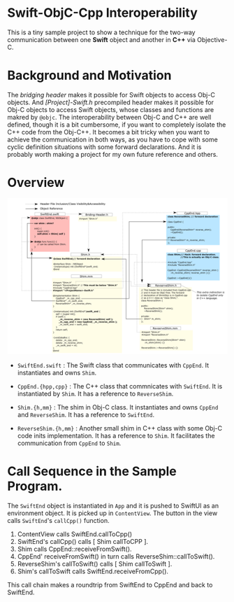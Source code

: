 # Swift-ObjC-Cpp Interoperability
This is a tiny sample project to show a technique for the two-way communication between one **Swift** object and another in **C++** via Objective-C.

# Background and Motivation
The *bridging header* makes it possible for Swift objects to access Obj-C objects. And *[Project]-Swift.h* precompiled header makes it possible for Obj-C objects to access Swift objects, whose classes and functions are makred by `@objc`. The interoperability between Obj-C and C++ are well defined, though it is a bit cumbersome, if you want to completely isolate the C++ code from the Obj-C++.
It becomes a bit tricky when you want to achieve the communication in both ways, as you have to cope with some cyclic definition situations with some forward declarations. And it is probably worth making a project for my own future reference and others.

# Overview

<a href="SwiftObjCCppInteroperability.png"> <img src="SwiftObjCCppInteroperability.png"></a>

* `SwiftEnd.swift` : The Swift class that communicates with `CppEnd`. It instantiates and owns `Shim`.

* `CppEnd.{hpp,cpp}` : The C++ class that commnicates with `SwiftEnd`. It is instantiated by `Shim`. It has a reference to `ReverseShim`.

* `Shim.{h,mm}` : The shim in Obj-C class. It instantiates and owns `CppEnd` and `ReverseShim`. It has a reference to `SwiftEnd`.

* `ReverseShim.{h,mm}` : Another small shim in C++ class with some Obj-C code inits implementation. It has a reference to `Shim`. It facilitates the communication from `CppEnd` to `Shim`.

# Call Sequence in the Sample Program.

The `SwiftEnd` object is instantiated in `App` and it is pushed to SwiftUI as an environment object.
It is picked up in `ContentView`. The button in the view calls `SwiftEnd`'s `callCpp()` function.

1. ContentView calls SwiftEnd.callToCpp()
2. SwiftEnd's callCpp() calls [ Shim callToCPP ].
3. Shim calls CppEnd::receiveFromSwift().
4. CppEnd' receiveFromSwift() in turn calls ReverseShim::callToSwift().
5. ReverseShim's callToSwift() calls [ Shim callToSwift ].
6. Shim's callToSwift calls SwiftEnd.receiveFromCpp().

This call chain makes a roundtrip from SwiftEnd to CppEnd and back to SwiftEnd.
